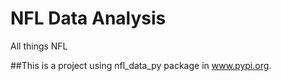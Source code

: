 # NFL Data Analysis
All things NFL

##This is a project using nfl_data_py package in www.pypi.org. 
